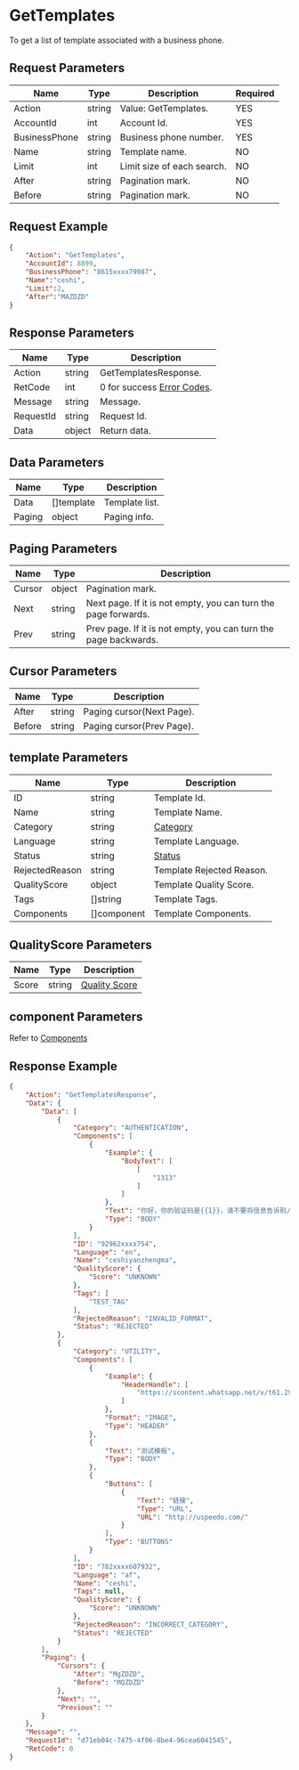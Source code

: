 # GetTemplates
To get a list of template associated with a business phone.  

## Request Parameters
| Name          | Type   | Description               | Required |
| ------------- | ------ | ------------------------- | -------- |
| Action        | string | Value: GetTemplates.              | YES      |
| AccountId     | int    | Account Id.                | YES      |
| BusinessPhone | string | Business phone number.                | YES      |
| Name          | string | Template name.             | NO       |
| Limit         | int    | Limit size of each search. | NO       |
| After         | string | Pagination mark.             | NO       |
| Before        | string | Pagination mark.             | NO       |


## Request Example
```json
{
    "Action": "GetTemplates",
    "AccountId": 8899,
    "BusinessPhone": "8615xxxx79987",
    "Name":"ceshi",
    "Limit":2,
    "After":"MAZDZD"
}
```

## Response Parameters
| Name      | Type   | Description                                           |
| --------- | ------ | ----------------------------------------------------- |
| Action    | string | GetTemplatesResponse.                                  |
| RetCode   | int    | 0 for success [Error Codes](./999-Enum.md#error_code). |
| Message   | string | Message.                                               |
| RequestId | string | Request Id.                                            |
| Data      | object | Return data.                                           |

## Data Parameters
| Name   | Type       | Description   |
| ------ | ---------- | ------------- |
| Data   | []template | Template list. |
| Paging | object     | Paging info.   |

## Paging Parameters
| Name   | Type   | Description                                                   |
| ------ | ------ | ------------------------------------------------------------- |
| Cursor | object | Pagination mark.                                                 |
| Next   | string | Next page. If it is not empty, you can turn the page forwards. |
| Prev   | string | Prev page. If it is not empty, you can turn the page backwards. |

## Cursor Parameters
| Name   | Type   | Description              |
| ------ | ------ | ------------------------ |
| After  | string | Paging cursor(Next Page). |
| Before | string | Paging cursor(Prev Page). |

## template Parameters
| Name           | Type        | Description                                 |
| -------------- | ----------- | ------------------------------------------- |
| ID             | string      | Template Id.                                 |
| Name           | string      | Template Name.                               |
| Category       | string      | [Category](./999-Enum.md#template_category) |
| Language       | string      | Template Language.                           |
| Status         | string      | [Status](./999-Enum.md#template_status)     |
| RejectedReason | string      | Template Rejected Reason.                     |
| QualityScore   | object      | Template Quality Score.                       |
| Tags           | []string    | Template Tags.                               |
| Components     | []component | Template Components.                         |

## QualityScore Parameters
| Name  | Type   | Description                                           |
| ----- | ------ | ----------------------------------------------------- |
| Score | string | [Quality Score](./999-Enum.md#template_quality_score) |

## component Parameters
Refer to [Components](https://developers.facebook.com/docs/whatsapp/business-management-api/message-templates/components)


## Response Example
```json
{
    "Action": "GetTemplatesResponse",
    "Data": {
        "Data": [
            {
                "Category": "AUTHENTICATION",
                "Components": [
                    {
                        "Example": {
                            "BodyText": [
                                [
                                    "1313"
                                ]
                            ]
                        },
                        "Text": "你好，你的验证码是{{1}}，请不要将信息告诉别人",
                        "Type": "BODY"
                    }
                ],
                "ID": "92962xxxx754",
                "Language": "en",
                "Name": "ceshiyanzhengma",
                "QualityScore": {
                    "Score": "UNKNOWN"
                },
                "Tags": [
                    "TEST_TAG"
                ],
                "RejectedReason": "INVALID_FORMAT",
                "Status": "REJECTED"
            },
            {
                "Category": "UTILITY",
                "Components": [
                    {
                        "Example": {
                            "HeaderHandle": [
                                "https://scontent.whatsapp.net/v/t61.29466-34/339053090_782169319941265_6515992918508567612_n.png?ccb=1-7&_nc_sid=57045b&_nc_ohc=kqoiquC7lvYAX_nBRL_&_nc_ht=scontent.whatsapp.net&edm=AH51TzQEAAAA&oh=01_AdQ6WI1_lWevNio26xXchMxcIv8aeVoF1UD9cTVdXtkkuw&oe=646FF3F7"
                            ]
                        },
                        "Format": "IMAGE",
                        "Type": "HEADER"
                    },
                    {
                        "Text": "测试模板",
                        "Type": "BODY"
                    },
                    {
                        "Buttons": [
                            {
                                "Text": "链接",
                                "Type": "URL",
                                "URL": "http://uspeedo.com/"
                            }
                        ],
                        "Type": "BUTTONS"
                    }
                ],
                "ID": "782xxxx607932",
                "Language": "af",
                "Name": "ceshi",
                "Tags": null,
                "QualityScore": {
                    "Score": "UNKNOWN"
                },
                "RejectedReason": "INCORRECT_CATEGORY",
                "Status": "REJECTED"
            }
        ],
        "Paging": {
            "Cursors": {
                "After": "MgZDZD",
                "Before": "MQZDZD"
            },
            "Next": "",
            "Previous": ""
        }
    },
    "Message": "",
    "RequestId": "d71eb04c-7475-4f06-8be4-96cea6041545",
    "RetCode": 0
}
```
